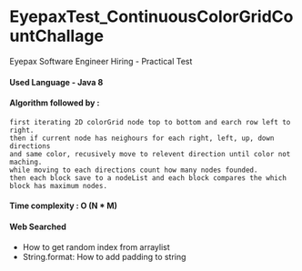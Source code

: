# EyepaxTest_ContinuousColorGridCountChallage
Eyepax Software Engineer Hiring - Practical Test

#### Used Language - Java 8

#### Algorithm followed by :
```
first iterating 2D colorGrid node top to bottom and earch row left to right.
then if current node has neighours for each right, left, up, down directions
and same color, recusively move to relevent direction until color not maching. 
while moving to each directions count how many nodes founded.
then each block save to a nodeList and each block compares the which block has maximum nodes.
```


#### Time complexity : O (N * M)


#### Web Searched
* How to get random index from arraylist
* String.format: How to add padding to string
